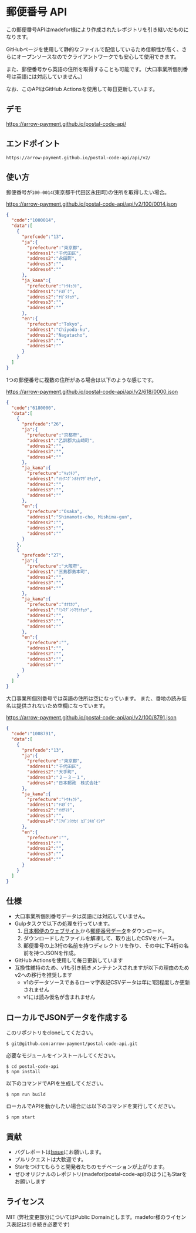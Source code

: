 # 郵便番号 API

この郵便番号APIはmadefor様により作成されたレポジトリを引き継いだものになります。

GitHubページを使用して静的なファイルで配信しているため信頼性が高く、さらにオープンソースなのでクライアントワークでも安心して使用できます。

また、郵便番号から英語の住所を取得することも可能です。（大口事業所個別番号は英語には対応していません。）

なお、このAPIはGitHub Actionsを使用して毎日更新しています。

## デモ
https://arrow-payment.github.io/postal-code-api/

## エンドポイント

```
https://arrow-payment.github.io/postal-code-api/api/v2/
```

## 使い方

郵便番号が`100-0014`(東京都千代田区永田町)の住所を取得したい場合。

https://arrow-payment.github.io/postal-code-api/api/v2/100/0014.json

```json
{
  "code":"1000014",
  "data":[
    {
      "prefcode":"13",
      "ja":{
        "prefecture":"東京都",
        "address1":"千代田区",
        "address2":"永田町",
        "address3":"",
        "address4":""
      },
      "ja_kana":{
        "prefecture":"ﾄｳｷｮｳﾄ",
        "address1":"ﾁﾖﾀﾞｸ",
        "address2":"ﾅｶﾞﾀﾁｮｳ",
        "address3":"",
        "address4":""
      },
      "en":{
        "prefecture":"Tokyo",
        "address1":"Chiyoda-ku",
        "address2":"Nagatacho",
        "address3":"",
        "address4":""
      }
    }
  ]
}
```

1つの郵便番号に複数の住所がある場合は以下のような感じです。

https://arrow-payment.github.io/postal-code-api/api/v2/618/0000.json

```json
{
  "code":"6180000",
  "data":[
    {
      "prefcode":"26",
      "ja":{
        "prefecture":"京都府",
        "address1":"乙訓郡大山崎町",
        "address2":"",
        "address3":"",
        "address4":""
      },
      "ja_kana":{
        "prefecture":"ｷｮｳﾄﾌ",
        "address1":"ｵﾄｸﾆｸﾞﾝｵｵﾔﾏｻﾞｷﾁｮｳ",
        "address2":"",
        "address3":"",
        "address4":""
      },
      "en":{
        "prefecture":"Osaka",
        "address1":"Shimamoto-cho, Mishima-gun",
        "address2":"",
        "address3":"",
        "address4":""
      }
    },
    {
      "prefcode":"27",
      "ja":{
        "prefecture":"大阪府",
        "address1":"三島郡島本町",
        "address2":"",
        "address3":"",
        "address4":""
      },
      "ja_kana":{
        "prefecture":"ｵｵｻｶﾌ",
        "address1":"ﾐｼﾏｸﾞﾝｼﾏﾓﾄﾁｮｳ",
        "address2":"",
        "address3":"",
        "address4":""
      },
      "en":{
        "prefecture":"",
        "address1":"",
        "address2":"",
        "address3":"",
        "address4":""
      }
    }
  ]
}
```

大口事業所個別番号では英語の住所は空になっています。
また、番地の読み仮名は提供されないため空欄になっています。

https://arrow-payment.github.io/postal-code-api/api/v2/100/8791.json

```json
{
  "code":"1008791",
  "data":[
    {
      "prefcode":"13",
      "ja":{
        "prefecture":"東京都",
        "address1":"千代田区",
        "address2":"大手町",
        "address3":"２－３－１",
        "address4":"日本郵政　株式会社"
      },
      "ja_kana":{
        "prefecture":"ﾄｳｷｮｳﾄ",
        "address1":"ﾁﾖﾀﾞｸ",
        "address2":"ｵｵﾃﾏﾁ",
        "address3":"",
        "address4":"ﾆﾂﾎﾟﾝﾕｳｾｲ ｶﾌﾞｼｷｶﾞｲｼﾔ"
      },
      "en":{
        "prefecture":"",
        "address1":"",
        "address2":"",
        "address3":"",
        "address4":""
      }
    }
  ]
}
```

## 仕様

* 大口事業所個別番号データは英語には対応していません。
* Gulpタスクで以下の処理を行っています。
  1. [日本郵便のウェブサイト](http://www.post.japanpost.jp/zipcode/)から[郵便番号データ](https://www.post.japanpost.jp/zipcode/dl/kogaki-zip.html)をダウンロード。
  2. ダウンロードしたファイルを解凍して、取り出したCSVをパース。
  3. 郵便番号の上3桁の名前を持つディレクトリを作り、その中に下4桁の名前を持つJSONを作成。
* GitHub Actionsを使用して毎日更新しています
* 互換性維持のため、v1も引き続きメンテナンスされますが以下の理由のためv2への移行を推奨します
  * v1のデータソースであるローマ字表記CSVデータは年に1回程度しか更新されません
  * v1には読み仮名が含まれません

## ローカルでJSONデータを作成する

このリポジトリをcloneしてください。

```
$ git@github.com:arrow-payment/postal-code-api.git
```

必要なモジュールをインストールしてください。

```
$ cd postal-code-api
$ npm install
```

以下のコマンドでAPIを生成してください。

```
$ npm run build
```

ローカルでAPIを動かしたい場合には以下のコマンドを実行してください。

```
$ npm start
```

## 貢献

* バグレポートは[Issue](https://github.com/arrow-payment/postal-code-api/issues)にお願いします。
* プルリクエストは大歓迎です。
* Starをつけてもらうと開発者たちのモチベーションが上がります。
* ぜひオリジナルのレポジトリ(madefor/postal-code-api)のほうにもStarをお願いします

## ライセンス

MIT
(弊社変更部分についてはPublic Domainとします。madefor様のライセンス表記は引き続き必要です)
